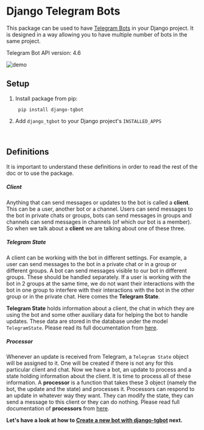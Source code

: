 # Django Telegram Bots

This package can be used to have [Telegram Bots](https://core.telegram.org/bots) in your Django project.
 It is designed in a way allowing you to have multiple number of bots in the same project.

Telegram Bot API version: 4.6 

![demo](img/code_and_bot.jpg)

 
## Setup
1. Install package from pip:  
   
        pip install django-tgbot
    

2. Add `django_tgbot` to your Django project's `INSTALLED_APPS`

<br>

## Definitions
It is important to understand these definitions in order to read the rest of the doc or to use the package.

##### Client
Anything that can send messages or updates to the bot is called a **client**. This can be a user, another bot or a channel.
Users can send messages to the bot in private chats or groups, bots can send messages in groups and channels can send messages in
channels (of which our bot is a member). So when we talk about a **client** we are talking about one of these three.

##### Telegram State

A client can be working with the bot in different settings. For example, a user can send messages to the bot in a private chat or in a group
 or different groups. A bot can send messages visible to our bot in different groups. These should be handled separately. If a user is working
 with the bot in 2 groups at the same time, we do not want their interactions with the bot in one group to interfere with their interactions
 with the bot in the other group or in the private chat. Here comes the **Telegram State**.

**Telegram State** holds information about a client, the chat in which they are using the bot and some other auxiliary data
for helping the bot to handle updates. These data are stored in the database under the model `TelegramState`. Please read its full documentation
from [here](models/telegram_state.md).

##### Processor
Whenever an update is received from Telegram, a `Telegram State` object will be assigned to it. One will be created if there is not any for this
particular client and chat. Now we have a bot, an update to process and a state holding information about the client. It is time to process all of these
information. A **processor** is a function that takes these 3 object (namely the bot, the update and the state) and processes it. Processors can respond
to an update in whatever way they want. They can modify the state, they can send a message to this client or they can do nothing. Please read full documentation
of **processors** from [here](processors.md).

<b>Let's have a look at how to [Create a new bot with django-tgbot](createtgbot.md) next.</b>